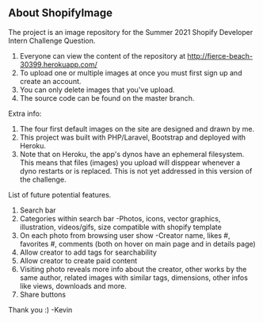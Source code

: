 ## About ShopifyImage

The project is an image repository for the Summer 2021 Shopify Developer Intern Challenge Question. 

1. Everyone can view the content of the repository at http://fierce-beach-30399.herokuapp.com/
2. To upload one or multiple images at once you must first sign up and create an account.
3. You can only delete images that you've upload.
4. The source code can be found on the master branch.

Extra info: 
1. The four first default images on the site are designed and drawn by me.
2. This project was built with PHP/Laravel, Bootstrap and deployed with Heroku. 
3. Note that on Heroku, the app's dynos have an ephemeral filesystem. This means that files (images) you upload will disppear whenever a dyno restarts or is replaced. This is not yet addressed in this version of the challenge.

List of future potential features.
1. Search bar
2. Categories within search bar
        -Photos, icons, vector graphics, illustration, videos/gifs, size compatible with shopify template
3. On each photo from browsing user show
        -Creator name, likes #, favorites #, comments (both on hover on main page and in details page)
4. Allow creator to add tags for searchability 
5. Allow creator to create paid content
6. Visiting photo reveals more info about the creator, other works by the same author, related images with similar tags, dimensions, other infos like views, downloads and more.
7. Share buttons

Thank you :)
-Kevin
